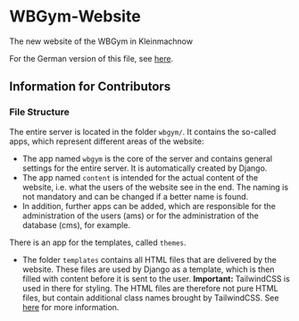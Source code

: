 # WBGym-Website
The new website of the WBGym in Kleinmachnow

For the German version of this file, see [here](README_GER.md).

## Information for Contributors

### File Structure

The entire server is located in the folder `wbgym/`.
It contains the so-called apps, which represent different areas of the website:
* The app named `wbgym` is the core of the server and contains general settings for the entire server. It is automatically created by Django.
* The app named `content` is intended for the actual content of the website, i.e. what the users of the website see in the end. The naming is not mandatory and can be changed if a better name is found.
* In addition, further apps can be added, which are responsible for the administration of the users (ams) or for the administration of the database (cms), for example.

There is an app for the templates, called `themes`.
* The folder `templates` contains all HTML files that are delivered by the website. These files are used by Django as a template, which is then filled with content before it is sent to the user. **Important:** TailwindCSS is used in there for styling. The HTML files are therefore not pure HTML files, but contain additional class names brought by TailwindCSS. See [here](https://tailwindcss.com/docs) for more information.
